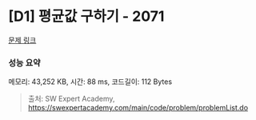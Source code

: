 # [D1] 평균값 구하기 - 2071 

[문제 링크](https://swexpertacademy.com/main/code/problem/problemDetail.do?contestProbId=AV5QRnJqA5cDFAUq) 

### 성능 요약

메모리: 43,252 KB, 시간: 88 ms, 코드길이: 112 Bytes



> 출처: SW Expert Academy, https://swexpertacademy.com/main/code/problem/problemList.do